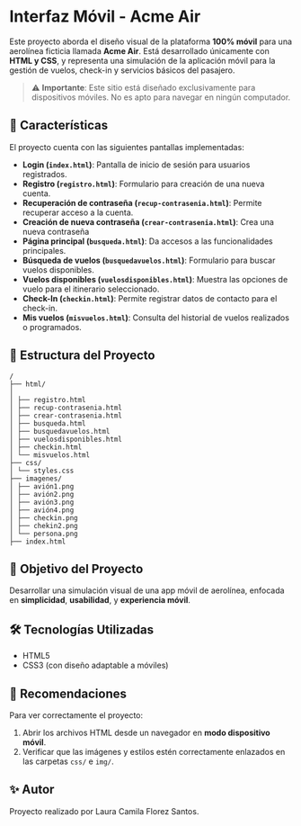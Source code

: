 # Interfaz Móvil - Acme Air

Este proyecto aborda el diseño visual de la plataforma **100% móvil** para una aerolínea ficticia llamada **Acme Air**. Está desarrollado únicamente con **HTML y CSS**, y representa una simulación de la aplicación móvil para la gestión de vuelos, check-in y servicios básicos del pasajero.

> ⚠️ **Importante**: Este sitio está diseñado exclusivamente para dispositivos móviles. No es apto para navegar en ningún computador.

## 🧩 Características

El proyecto cuenta con las siguientes pantallas implementadas:

- **Login (`index.html`)**: Pantalla de inicio de sesión para usuarios registrados.
- **Registro (`registro.html`)**: Formulario para creación de una nueva cuenta.
- **Recuperación de contraseña (`recup-contrasenia.html`)**: Permite recuperar acceso a la cuenta.
- **Creación de nueva contraseña (`crear-contrasenia.html`)**: Crea una nueva contraseña
- **Página principal (`busqueda.html`)**: Da accesos a las funcionalidades principales.
- **Búsqueda de vuelos (`busquedavuelos.html`)**: Formulario para buscar vuelos disponibles.
- **Vuelos disponibles (`vuelosdisponibles.html`)**: Muestra las opciones de vuelo para el itinerario seleccionado.
- **Check-In (`checkin.html`)**: Permite registrar datos de contacto para el check-in.
- **Mis vuelos (`misvuelos.html`)**: Consulta del historial de vuelos realizados o programados.

## 📁 Estructura del Proyecto
```
/  
├── html/
│ 
│ ├── registro.html
│ ├── recup-contrasenia.html
│ ├── crear-contrasenia.html
│ ├── busqueda.html
│ ├── busquedavuelos.html
│ ├── vuelosdisponibles.html
│ ├── checkin.html
│ └── misvuelos.html
├── css/
│ └── styles.css
├── imagenes/
│ ├── avión1.png
│ ├── avión2.png
│ ├── avión3.png
│ ├── avión4.png
│ ├── checkin.png
│ ├── chekin2.png
│ └── persona.png
├── index.html
```

## 🎯 Objetivo del Proyecto

Desarrollar una simulación visual de una app móvil de aerolínea, enfocada en **simplicidad**, **usabilidad**, y **experiencia móvil**.

## 🛠️ Tecnologías Utilizadas

- HTML5
- CSS3 (con diseño adaptable a móviles)

## 📲 Recomendaciones

Para ver correctamente el proyecto:

1. Abrir los archivos HTML desde un navegador en **modo dispositivo móvil**.
2. Verificar que las imágenes y estilos estén correctamente enlazados en las carpetas `css/` e `img/`.

## ✨ Autor

Proyecto realizado por Laura Camila Florez Santos.
